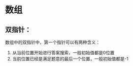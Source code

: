 # 数组



## 双指针：

数组中的双指针中，第一个指针可以有两种含义：

1. 从当前位置开始进行答案搜索，一般初始值都是0位置
2. 当前位置已经是满足题意的最后一个位置，一般初始值都是-1